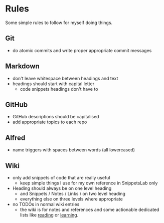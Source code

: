 # Rules
Some simple rules to follow for myself doing things.

## Git
- do atomic commits and write proper appropriate commit messages

## Markdown
- don't leave whitespace between headings and text
- headings should start with capital letter
	- code snippets headings don't have to

## GitHub
- GitHub descriptions should be capitalised 
- add appropriate topics to each repo

## Alfred
- name triggers with spaces between words (all lowercased)

## Wiki
 - only add snippets of code that are really useful
	- keep simple things I use for my own reference in SnippetsLab only
- Heading should always be on one level heading
	- and Snippets / Notes / Links / on two level heading
	- everything else on three levels where appropriate
- no TODOs in normal wiki entries
	- the wiki is for notes and references and some actionable dedicated lists like [reading](../working-on/Reading.md) or [learning](../working-on/Learning.md).

